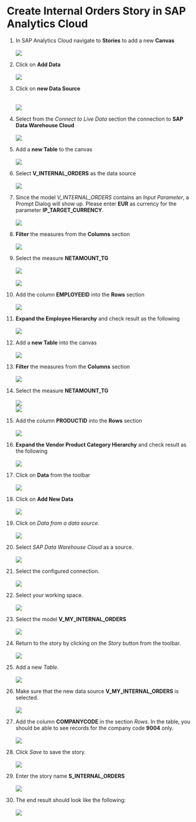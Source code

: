 # Create Internal Orders Story in SAP Analytics Cloud

1. In SAP Analytics Cloud navigate to **Stories** to add a new **Canvas**
  <br><br>![](../images/internal_orders_story_01.png)
2. Click on **Add Data**
  <br><br>![](../images/internal_orders_story_02.png)
3. Click on **new Data Source**  
  <br><br>![](../images/internal_orders_story_03.png)
4. Select from the _Connect to Live Data_ section the connection to **SAP Data Warehouse Cloud**
  <br><br>![](../images/internal_orders_story_04.png)

5. Add a **new Table** to the canvas
  <br><br>![](../images/internal_orders_story_05.png)
  
6. Select **V_INTERNAL_ORDERS** as the data source
  <br><br>![](../images/internal_orders_story_06.png)
  
7. Since the model _V_INTERNAL_ORDERS_ contains an _Input Parameter_, a Prompt Dialog will show up. Please enter **EUR** as currency for the parameter **IP_TARGET_CURRENCY**.
  <br><br>![](../images/internal_orders_story_07.png)

8. **Filter** the measures from the **Columns** section 
  <br><br>![](../images/internal_orders_story_08.png)

9. Select the measure **NETAMOUNT_TG** 
  <br><br>![](../images/internal_orders_story_09.png)
  <br><br>![](../images/internal_orders_story_09b.png)

10. Add the column **EMPLOYEEID** into the **Rows** section
  <br><br>![](../images/internal_orders_story_10.png)

11. **Expand the Employee Hierarchy** and check result as the following
  <br><br>![](../images/internal_orders_story_13.png)
  
12. Add a **new Table** into the canvas
  <br><br>![](../images/internal_orders_story_14.png)
  

13. **Filter** the measures from the **Columns** section 
  <br><br>![](../images/internal_orders_story_15.png)
  
14. Select the measure **NETAMOUNT_TG** 
  <br><br>![](../images/internal_orders_story_16.png)
  <br>![](../images/internal_orders_story_16b.png)

15. Add the column **PRODUCTID** into the **Rows** section
  <br><br>![](../images/internal_orders_story_17.png)

16. **Expand the Vendor Product Category Hierarchy** and check result as the following
  <br><br>![](../images/internal_orders_story_18.png)

16. Click on **Data** from the toolbar
  <br><br>![](../images/internal_orders_story_19.png)

17. Click on **Add New Data**
  <br><br>![](../images/internal_orders_story_20.png)

17. Click on _Data from a data source_.
  <br><br>![](../images/internal_orders_story_21.png)

18. Select _SAP Data Warehouse Cloud_ as a source.
  <br><br>![](../images/internal_orders_story_22.png)

19. Select the configured connection.
  <br><br>![](../images/internal_orders_story_23.png)

20. Select your working space.
  <br><br>![](../images/internal_orders_story_24.png)
  
21. Select the model **V_MY_INTERNAL_ORDERS**
  <br><br>![](../images/internal_orders_story_25.png)
  
22. Return to the story by clicking on the _Story_ button from the toolbar.
  <br><br>![](../images/internal_orders_story_26.png)
  
23. Add a new _Table_.
  <br><br>![](../images/internal_orders_story_27.png)

24. Make sure that the new data source **V_MY_INTERNAL_ORDERS** is selected.
  <br><br>![](../images/internal_orders_story_28.png)

25. Add the column **COMPANYCODE** in the section _Rows_.
  In the table, you should be able to see records for the company code **9004** only.
  <br><br>![](../images/internal_orders_story_29.png)

26. Click _Save_ to save the story.
  <br><br>![](../images/internal_orders_story_30.png)

27. Enter the story name **S_INTERNAL_ORDERS**
  <br><br>![](../images/internal_orders_story_31.png)

28. The end result should look like the following:
  <br><br>![](../images/internal_orders_story_32.png)
